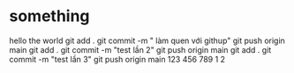 # something
hello the world
git add .
git commit -m " làm quen với githup"
git push origin main
git add .
git commit -m "test lần 2"
git push origin main
git add .
git commit -m "test lần 3"
git push origin main
123
456
789
1
2
